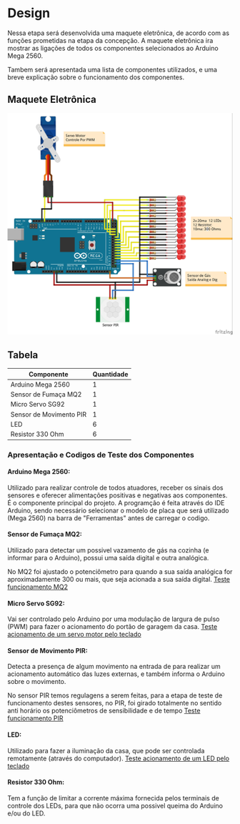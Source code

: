 # Design

Nessa etapa será desenvolvida uma maquete eletrônica, de acordo com as funções prometidas na etapa da concepção. 
A maquete eletrônica ira mostrar as ligações de todos os componentes selecionados ao Arduino Mega 2560. 

Tambem será apresentada uma lista de componentes utilizados, e uma breve explicação sobre o funcionamento dos componentes.
## Maquete Eletrônica
![](./imagens/desing%20stanis.jpg)
## Tabela

| Componente | Quantidade |   
| ----------------------| ---------- |
|Arduino Mega 2560| 1
| Sensor de Fumaça MQ2	 |  1
| Micro Servo SG92| 1
| Sensor de Movimento PIR | 1
| LED 	 |  6
| Resistor 330 Ohm	| 6

### Apresentação e Codigos de Teste dos Componentes

#### Arduino Mega 2560:
Utilizado para realizar controle de todos atuadores, receber os sinais dos sensores e oferecer alimentações positivas e negativas aos componentes. É o componente principal do projeto. A programção é feita através do IDE Arduino, sendo necessário selecionar o modelo de placa que será utilizado (Mega 2560) na barra de "Ferramentas" antes de carregar o codigo.

#### Sensor de Fumaça MQ2:
Utilizado para detectar um possivel vazamento de gás na cozinha (e informar para o Arduino), possui uma saída digital e outra analógica.

No MQ2 foi ajustado o potenciômetro para quando a sua saída analógica for aproximadamente 300 ou mais, que seja acionada a sua saída digital.
[Teste funcionamento MQ2](./testes/Teste_MQ2.ino)

#### Micro Servo SG92:
Vai ser controlado pelo Arduino por uma modulação de largura de pulso (PWM) para fazer o acionamento do portão de garagem da casa.
[Teste acionamento de um servo motor pelo teclado](./testes/Teste_Servo_com_teclado.ino)

#### Sensor de Movimento PIR:
Detecta a presença de algum movimento na entrada de para realizar um acionamento automático das luzes externas, e também informa o Arduino sobre o movimento.

No sensor PIR temos regulagens a serem feitas, para a etapa de teste de funcionamento destes sensores, no PIR, foi girado totalmente no sentido anti horário os potenciômetros de sensibilidade e de tempo
[Teste funcionamento PIR](./testes/Teste_PIR.ino)

#### LED:
Utilizado para fazer a iluminação da casa, que pode ser controlada remotamente (através do computador).
[Teste acionamento de um LED pelo teclado](./testes/Teste_LED_com_teclado.ino)

#### Resistor 330 Ohm:
Tem a função de limitar a corrente máxima fornecida pelos terminais de controle dos LEDs, para que não ocorra uma possivel queima do Arduino e/ou do LED.

